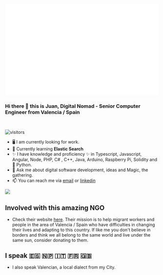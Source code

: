 <a href="https://www.hamrodev.com/en/juan"><img src="headerjuan.svg" width="600" height="300" alt="Juan is what you get"></a>
### Hi there 👋 this is Juan, Digital Nomad - Senior Computer Engineer from Valencia / Spain
<br>

![visitors](https://page-views.glitch.me/badge?page_id=troindx)

- 🖥️ I am currently looking for work.
- 🌱 Currently learning <b>Elastic Search</b>
- ✨ I have knowledge and proficiency ✨ in Typescript, Javascript, Angular, Node, PHP, C# , C++, Java, Arduino, Raspberry Pi, Solidity and 🐍 Python.
- 💬 Ask me about digital software development, ideas and Magic, the gathering.
- 📫 You can reach me via <a href="mailto:juan@hamrodev.com">email</a> or <a href="https://www.linkedin.com/in/jvilarsanchis/">linkedin</a>

<img height="180em" src="https://github-readme-stats.vercel.app/api?username=troindx&show_icons=true&hide_border=true&&count_private=true&include_all_commits=true" />

## Involved with this amazing NGO
- Check their website <a href="https://www.jarit.org">here</a>. Their mission is to help migrant workers and people in the area of Valencia / Spain who have difficulties in changing their lives and adapting to this country. If like me you don't believe in borders and think we all belong to the same world and live under the same sun, consider donating to them.

## I speak 🇪🇸 🇳🇵 🇮🇹 🇫🇷 🇬🇧
- I also speak Valencian, a local dialect from my City.
